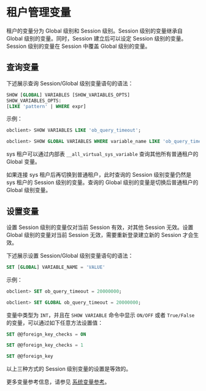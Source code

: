 租户管理变量 
===========================



租户的变量分为 Global 级别和 Session 级别。Session 级别的变量继承自 Global 级别的变量。同时，Session 建立后可以设定 Session 级别的变量。Session 级别的变量在 Session 中覆盖 Global 级别的变量。

查询变量 
-------------

下述展示查询 Session/Global 级别变量语句的语法：

```sql
SHOW [GLOBAL] VARIABLES [SHOW_VARIABLES_OPTS]
SHOW_VARIABLES_OPTS:
[LIKE 'pattern' | WHERE expr]
```



示例：

```sql
obclient> SHOW VARIABLES LIKE 'ob_query_timeout';

obclient> SHOW GLOBAL VARIABLES WHERE variable_name LIKE 'ob_query_timeout';
```



sys 租户可以通过内部表 `__all_virtual_sys_variable` 查询其他所有普通租户的 Global 变量。

如果连接 sys 租户后再切换到普通租户，此时查询的 Session 级别变量仍然是 sys 租户的 Session 级别的变量。查询的 Global 级别的变量是切换后普通租户的 Global 级别变量。

设置变量 
-------------

设置 Session 级别的变量仅对当前 Session 有效，对其他 Session 无效。设置 Global 级别的变量对当前 Session 无效，需要重新登录建立新的 Session 才会生效。

下述展示设置 Session/Global 级别变量语句的语法：

```sql
SET [GLOBAL] VARIABLE_NAME = 'VALUE'
```



示例：

```sql
obclient> SET ob_query_timeout = 20000000;

obclient> SET GLOBAL ob_query_timeout = 20000000;
```



变量中类型为 `INT`，并且在 `SHOW VARIABLE` 命令中显示 `ON/OFF` 或者 `True/False` 的变量，可以通过如下任意方法设置值：

```sql
SET @@foreign_key_checks = ON

SET @@foreign_key_checks = 1

SET @@foreign_key
```



以上三种方式的 Session 级别变量的设置是等效的。

更多变量参考信息，请参见 [系统变量参考](/zh-CN/11.reference-guide-oracle-mode/2.system-variable-1/2.auto_increment_increment-2.md)。




